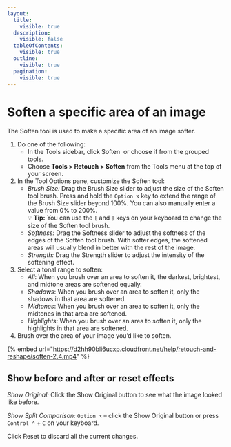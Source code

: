 ```yaml
---
layout:
  title:
    visible: true
  description:
    visible: false
  tableOfContents:
    visible: true
  outline:
    visible: true
  pagination:
    visible: true
---
```


# Soften a specific area of an image

The Soften tool is used to make a specific area of an image softer.

1. Do one of the following:
   * In the Tools sidebar, click Soften <img src="https://help.pixelmator.com/pixelmator-pro/3.5/assets/English/1586513692000.png" alt="" data-size="line"> or choose if from the grouped tools.
   * Choose **Tools > Retouch > Soften** from the Tools menu at the top of your screen.
2. In the Tool Options pane, customize the Soften tool:
   * _Brush Size:_ Drag the Brush Size slider to adjust the size of the Soften tool brush. Press and hold the `Option ⌥` key to extend the range of the Brush Size slider beyond 100%. You can also manually enter a value from 0% to 200%. \
     :bulb: **Tip:** You can use the `[` and `]` keys on your keyboard to change the size of the Soften tool brush.
   * _Softness:_ Drag the Softness slider to adjust the softness of the edges of the Soften tool brush. With softer edges, the softened areas will usually blend in better with the rest of the image.
   * _Strength:_ Drag the Strength slider to adjust the intensity of the softening effect.
3. Select a tonal range to soften: 
   * _All_: When you brush over an area to soften it, the darkest, brightest, and midtone areas are softened equally.
   * _Shadows_: When you brush over an area to soften it, only the shadows in that area are softened. 
   * _Midtones_: When you brush over an area to soften it, only the midtones in that area are softened. 
   * _Highlights_: When you brush over an area to soften it, only the highlights in that area are softened.
4. Brush over the area of your image you’d like to soften.

{% embed url="https://d2hh90bli6ucxp.cloudfront.net/help/retouch-and-reshape/soften-2.4.mp4" %}

## Show before and after or reset effects

_Show Original:_ Click the Show Original button to see what the image looked like before.

_Show Split Comparison:_ `Option ⌥` – click the Show Original button or press `Control ⌃` + `C` on your keyboard.

Click Reset to discard all the current changes.
